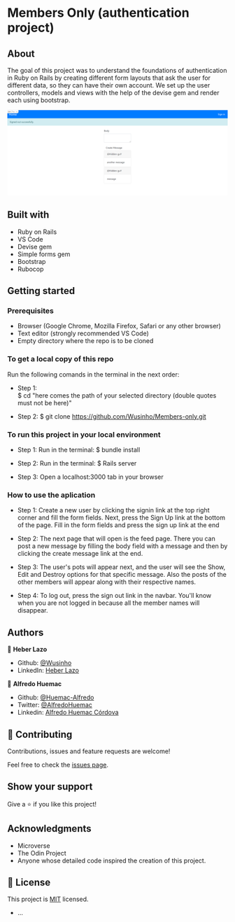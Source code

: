 # Members Only (authentication project)

## About
The goal of this project was to understand the foundations of authentication in Ruby on Rails by creating different form layouts that ask the user for different data, so they can have their own account. We set up the user controllers, models and views with the help of the devise gem and render each using bootstrap.

![screenshot](https://github.com/Wusinho/Members-only/blob/dev-MO/screen_shot.PNG)

## Built with
- Ruby on Rails
- VS Code
- Devise gem
- Simple forms gem
- Bootstrap
- Rubocop

## Getting started

### Prerequisites
- Browser (Google Chrome, Mozilla Firefox, Safari or any other browser)
- Text editor (strongly recommended VS Code)
- Empty directory where the repo is to be cloned

### To get a local copy of this repo
Run the following comands in the terminal in the next order:

- Step 1:  
$ cd "here comes the path of your selected directory (double quotes must not be here)"

- Step 2:
$ git clone https://github.com/Wusinho/Members-only.git

### To run this project in your local environment
- Step 1: 
Run in the terminal: 
$ bundle install

- Step 2:
Run in the terminal:
$ Rails server

- Step 3:
Open a localhost:3000 tab in your browser

### How to use the aplication
- Step 1:
Create a new user by clicking the signin link at the top right corner and fill the form fields. Next, press the Sign Up link at the bottom of the page. Fill in the form fields and press the sign up link at the end

- Step 2:
The next page that will open is the feed page. There you can post a new message by filling the body field with a message and then by clicking the create message link at the end.

- Step 3:
The user's pots will appear next, and the user will see the Show, Edit and Destroy options for that specific message. Also the posts of the other members will appear along with their respective names.

- Step 4: 
To log out, press the sign out link in the navbar. You'll know when you are not logged in because all the member names will disappear.

## Authors

👤 **Heber Lazo**
- Github: [@Wusinho](https://github.com/Wusinho)
- LinkedIn: [Heber Lazo](https://www.linkedin.com/in/heber-lazo-benza-523266133/)

👤 **Alfredo Huemac**

- Github: [@Huemac-Alfredo](https://github.com/Huemac-Alfredo)
- Twitter: [@AlfredoHuemac](https://twitter.com/AlfredoHuemac)
- Linkedin: [Alfredo Huemac Córdova](https://https://www.linkedin.com/in/alfredo-huemac/)

## 🤝 Contributing

Contributions, issues and feature requests are welcome!

Feel free to check the [issues page](https://github.com/Wusinho/Members-only/issues).

## Show your support

Give a ⭐️ if you like this project!

## Acknowledgments

- Microverse
- The Odin Project
- Anyone whose detailed code inspired the creation of this project.

## 📝 License

This project is [MIT](lic.url) licensed.













* ...
